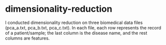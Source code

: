 # dimensionality-reduction
I conducted dimensionality reduction on three biomedical data files (pca_a.txt, pca_b.txt, pca_c.txt). In each file, each row represents the record of a patient/sample; the last column is the disease name, and the rest columns are features. 
